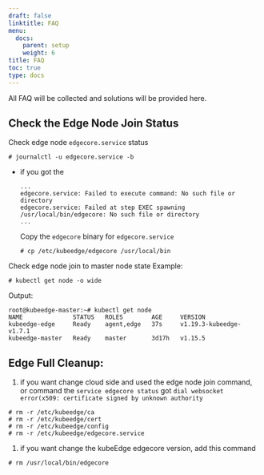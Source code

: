 ```yaml
---
draft: false
linktitle: FAQ
menu:
  docs:
    parent: setup
    weight: 6
title: FAQ
toc: true
type: docs
---
```

All FAQ will be collected and solutions will be provided here. 

## Check the Edge Node Join Status
Check edge node ```edgecore.service``` status
```shell
# journalctl -u edgecore.service -b
```

- if you got the
  ```shell
  ...
  edgecore.service: Failed to execute command: No such file or directory
  edgecore.service: Failed at step EXEC spawning /usr/local/bin/edgecore: No such file or directory
  ...
  ```
    Copy the ```edgecore``` binary for ```edgecore.service```
    ```shell
    # cp /etc/kubeedge/edgecore /usr/local/bin
    ```

Check edge node join to master node state
Example:

```shell
# kubectl get node -o wide
```

Output:

```shell
root@kubeedge-master:~# kubectl get node 
NAME              STATUS   ROLES        AGE     VERSION
kubeedge-edge     Ready    agent,edge   37s     v1.19.3-kubeedge-v1.7.1
kubeedge-master   Ready    master       3d17h   v1.15.5
```

## Edge Full Cleanup:
1. if you want change cloud side and used the edge node join command, or command the ```service edgecore status``` got ```dial websocket error(x509: certificate signed by unknown authority```

  ```shell
  # rm -r /etc/kubeedge/ca
  # rm -r /etc/kubeedge/cert
  # rm -r /etc/kubeedge/config
  # rm -r /etc/kubeedge/edgecore.service
  ```
1. if you want change the kubeEdge edgecore version, add this command
  ```shell
  # rm /usr/local/bin/edgecore
  ```